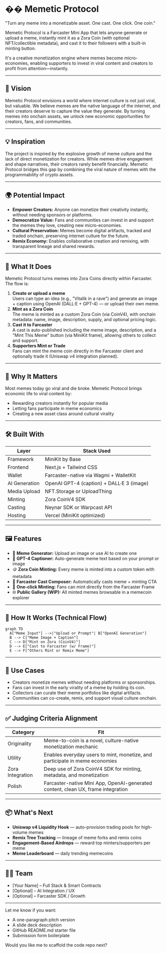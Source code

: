 # �� Memetic Protocol

"Turn any meme into a monetizable asset. One cast. One click. One coin."

Memetic Protocol is a Farcaster Mini App that lets anyone generate or upload a meme, instantly mint it as a Zora Coin (with optional NFT/collectible metadata), and cast it to their followers with a built-in minting button.

It's a creative monetization engine where memes become micro-economies, enabling supporters to invest in viral content and creators to profit from attention—instantly.

---

## 🌟 Vision

Memetic Protocol envisions a world where internet culture is not just viral, but valuable. We believe memes are the native language of the internet, and their creators deserve to capture the value they generate. By turning memes into onchain assets, we unlock new economic opportunities for creators, fans, and communities.

---

## 💡 Inspiration

The project is inspired by the explosive growth of meme culture and the lack of direct monetization for creators. While memes drive engagement and shape narratives, their creators rarely benefit financially. Memetic Protocol bridges this gap by combining the viral nature of memes with the programmability of crypto assets.

---

## 🌍 Potential Impact

- **Empower Creators:** Anyone can monetize their creativity instantly, without needing sponsors or platforms.
- **Democratize Value:** Fans and communities can invest in and support the memes they love, creating new micro-economies.
- **Cultural Preservation:** Memes become digital artifacts, tracked and traded onchain, preserving internet culture for the future.
- **Remix Economy:** Enables collaborative creation and remixing, with transparent lineage and shared rewards.

---

## 🚀 What It Does

Memetic Protocol turns memes into Zora Coins directly within Farcaster. The flow is:

1. **Create or upload a meme**  
   Users can type an idea (e.g., "Vitalik in a rave") and generate an image + caption using OpenAI (DALL·E + GPT-4) — or upload their own meme.
2. **Mint as a Zora Coin**  
   The meme is minted as a custom Zora Coin (via CoinV4), with onchain metadata: name, image, description, supply, and optional pricing logic.
3. **Cast it to Farcaster**  
   A cast is auto-published including the meme image, description, and a "Mint This Meme" button (via MiniKit frame), allowing others to collect and support.
4. **Supporters Mint or Trade**  
   Fans can mint the meme coin directly in the Farcaster client and optionally trade it (Uniswap v4 integration planned).

---

## 🎯 Why It Matters

Most memes today go viral and die broke. Memetic Protocol brings economic life to viral content by:

- Rewarding creators instantly for popular media
- Letting fans participate in meme economics
- Creating a new asset class around cultural virality

---

## 🛠 Built With

| Layer      | Stack Used                                              |
|-----------|---------------------------------------------------------|
| Framework | MiniKit by Base                                         |
| Frontend  | Next.js + Tailwind CSS                                  |
| Wallet    | Farcaster-native via Wagmi + WalletKit                  |
| AI Generation | OpenAI GPT-4 (caption) + DALL·E 3 (image)           |
| Media Upload | NFT.Storage or UploadThing                           |
| Minting   | Zora CoinV4 SDK                                        |
| Casting   | Neynar SDK or Warpcast API                              |
| Hosting   | Vercel (MiniKit optimized)                              |

---

## 🖼 Features

- 📸 **Meme Generator:** Upload an image or use AI to create one
- 🧠 **GPT-4 Captioner:** Auto-generate meme text based on your prompt or image
- 🪙 **Zora Coin Minting:** Every meme is minted into a custom token with metadata
- 📢 **Farcaster Cast Composer:** Automatically casts meme + minting CTA
- 💸 **One-click Minting:** Fans can mint directly from the Farcaster Frame
- 🌐 **Public Gallery (WIP):** All minted memes browsable in a memecoin explorer

---

## 🧪 How It Works (Technical Flow)

```mermaid
graph TD
  A["Meme Input"] -->|"Upload or Prompt"| B["OpenAI Generation"]
  B --> C["Meme Image + Caption"]
  C --> D["Mint on Zora (CoinV4)"]
  D --> E["Cast to Farcaster (w/ Frame)"]
  E --> F["Others Mint or Remix Meme"]
```

---

## 🧬 Use Cases

- Creators monetize memes without needing platforms or sponsorships.
- Fans can invest in the early virality of a meme by holding its coin.
- Collectors can curate their meme portfolios like digital artifacts.
- Communities can co-create, remix, and support visual culture onchain.

---

## ✅ Judging Criteria Alignment

| Category      | Fit                                                                 |
|--------------|---------------------------------------------------------------------|
| Originality   | Meme-to-coin is a novel, culture-native monetization mechanic      |
| Utility       | Enables everyday users to mint, monetize, and participate in meme economies |
| Zora Integration | Deep use of Zora CoinV4 SDK for minting, metadata, and monetization |
| Polish        | Farcaster-native Mini App, OpenAI-generated content, clean UX, frame integration |

---

## 📦 What's Next

- **Uniswap v4 Liquidity Hook** — auto-provision trading pools for high-volume memes
- **Remix Tree Tracking** — lineage of meme forks and remix coins
- **Engagement-Based Airdrops** — reward top minters/supporters per meme
- **Meme Leaderboard** — daily trending memecoins

---

## 👨‍🚀 Team

- [Your Name] – Full Stack & Smart Contracts
- [Optional] – AI Integration / UX
- [Optional] – Farcaster SDK / Growth

---

Let me know if you want:

- A one-paragraph pitch version
- A slide deck description
- GitHub README.md starter file
- Submission form boilerplate

Would you like me to scaffold the code repo next? 